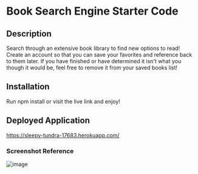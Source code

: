 # Book Search Engine Starter Code

## Description
Search through an extensive book library to find new options to read! Create an account so that you can save your favorites and reference back to them later. If you have finished or have determined it isn't what you though it would be, feel free to remove it from your saved books list!

## Installation
Run npm install or visit the live link and enjoy!

## Deployed Application
https://sleepy-tundra-17683.herokuapp.com/


### Screenshot Reference
![image](https://user-images.githubusercontent.com/97869791/177280621-b259638b-fffd-4b72-a1b7-c1e0eb518cb8.png)

